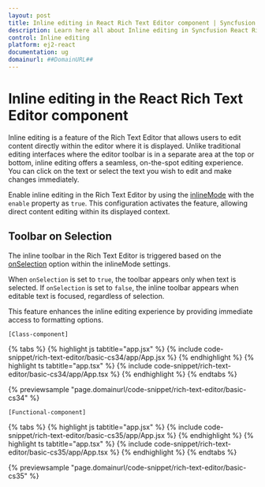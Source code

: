 ```yaml
---
layout: post
title: Inline editing in React Rich Text Editor component | Syncfusion
description: Learn here all about Inline editing in Syncfusion React Rich Text Editor component of Syncfusion Essential JS 2 and more.
control: Inline editing 
platform: ej2-react
documentation: ug
domainurl: ##DomainURL##
---
```


# Inline editing in the React Rich Text Editor component

Inline editing is a feature of the Rich Text Editor that allows users to edit content directly within the editor where it is displayed. Unlike traditional editing interfaces where the editor toolbar is in a separate area at the top or bottom, inline editing offers a seamless, on-the-spot editing experience. You can click on the text or select the text you wish to edit and make changes immediately.

Enable inline editing in the Rich Text Editor by using the [inlineMode](https://ej2.syncfusion.com/react/documentation/api/rich-text-editor/#inlinemode) with the `enable` property as `true`. This configuration activates the feature, allowing direct content editing within its displayed context.

## Toolbar on Selection

The inline toolbar in the Rich Text Editor is triggered based on the [onSelection](https://ej2.syncfusion.com/react/documentation/api/rich-text-editor/inlineMode/#onselection) option within the inlineMode settings. 

When `onSelection` is set to `true`, the toolbar appears only when text is selected. If `onSelection` is set to `false`, the inline toolbar appears when editable text is focused, regardless of selection.

This feature enhances the inline editing experience by providing immediate access to formatting options.

`[Class-component]`

{% tabs %}
{% highlight js tabtitle="app.jsx" %}
{% include code-snippet/rich-text-editor/basic-cs34/app/App.jsx %}
{% endhighlight %}
{% highlight ts tabtitle="app.tsx" %}
{% include code-snippet/rich-text-editor/basic-cs34/app/App.tsx %}
{% endhighlight %}
{% endtabs %}

 {% previewsample "page.domainurl/code-snippet/rich-text-editor/basic-cs34" %}

`[Functional-component]`

{% tabs %}
{% highlight js tabtitle="app.jsx" %}
{% include code-snippet/rich-text-editor/basic-cs35/app/App.jsx %}
{% endhighlight %}
{% highlight ts tabtitle="app.tsx" %}
{% include code-snippet/rich-text-editor/basic-cs35/app/App.tsx %}
{% endhighlight %}
{% endtabs %}

 {% previewsample "page.domainurl/code-snippet/rich-text-editor/basic-cs35" %}